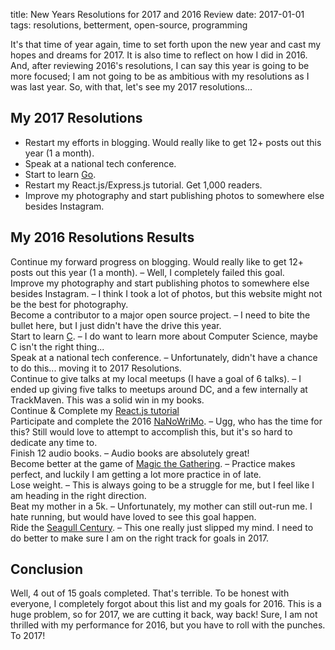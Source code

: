 title: New Years Resolutions for 2017 and 2016 Review
date: 2017-01-01
tags: resolutions, betterment, open-source, programming

It's that time of year again, time to set forth upon the new year and cast my hopes and dreams for 2017. It is also time to reflect on how I did in 2016. And, after reviewing 2016's resolutions, I can say this year is going to be more focused; I am not going to be as ambitious with my resolutions as I was last year. So, with that, let's see my 2017 resolutions...

## My 2017 Resolutions

* Restart my efforts in blogging. Would really like to get 12+ posts out this year (1 a month).
* Speak at a national tech conference.
* Start to learn [Go](https://golang.org/).
* Restart my React.js/Express.js tutorial. Get 1,000 readers. 
* Improve my photography and start publishing photos to somewhere else besides Instagram.

## My 2016 Resolutions Results

<span class="text-danger"><i class="fa fa-times fa-fw"></i>  Continue my forward progress on blogging. Would really like to get 12+ posts out this year (1 a month).</span> &#8211; Well, I completely failed this goal.<br>
<span class="text-danger"><i class="fa fa-times fa-fw"></i>  Improve my photography and start publishing photos to somewhere else besides Instagram.</span> &#8211; I think I took a lot of photos, but this website might not be the best for photography.<br>
<span class="text-danger"><i class="fa fa-times fa-fw"></i>  Become a contributor to a major open source project.</span> &#8211; I need to bite the bullet here, but I just didn't have the drive this year.<br>
<span class="text-danger"><i class="fa fa-times fa-fw"></i>  Start to learn [C](http://c.learncodethehardway.org/book/).</span> &#8211; I do want to learn more about Computer Science, maybe C isn't the right thing...<br>
<span class="text-danger"><i class="fa fa-times fa-fw"></i>  Speak at a national tech conference.</span> &#8211; Unfortunately, didn't have a chance to do this... moving it to 2017 Resolutions.<br>
<span class="text-success"><i class="fa fa-check fa-fw"></i> Continue to give talks at my local meetups (I have a goal of 6 talks).</span> &#8211; I ended up giving five talks to meetups around DC, and a few internally at TrackMaven. This was a solid win in my books.<br>
<span class="text-danger"><i class="fa fa-times fa-fw"></i>  Continue & Complete my [React.js tutorial](http://www.joshfinnie.com/blog/reactjs-tutorial-part-1/)</span><br>
<span class="text-danger"><i class="fa fa-times fa-fw"></i>  Participate and complete the 2016 [NaNoWriMo](http://nanowrimo.org/).</span> &#8211; Ugg, who has the time for this? Still would love to attempt to accomplish this, but it's so hard to dedicate any time to.<br>
<span class="text-success"><i class="fa fa-check fa-fw"></i> Finish 12 audio books.</span> &#8211; Audio books are absolutely great!<br>
<span class="text-success"><i class="fa fa-check fa-fw"></i> Become better at the game of [Magic the Gathering](http://magic.wizards.com/).</span> &#8211; Practice makes perfect, and luckily I am getting a lot more practice in of late.<br>
<span class="text-success"><i class="fa fa-check fa-fw"></i> Lose weight.</span> &#8211;  This is always going to be a struggle for me, but I feel like I am heading in the right direction.<br>
<span class="text-danger"><i class="fa fa-times fa-fw"></i>  Beat my mother in a 5k.</span> &#8211;  Unfortunately, my mother can still out-run me. I hate running, but would have loved to see this goal happen.<br>
<span class="text-danger"><i class="fa fa-times fa-fw"></i>  Ride the [Seagull Century](http://www.seagullcentury.org/).</span> &#8211; This one really just slipped my mind. I need to do better to make sure I am on the right track for goals in 2017. <br>

## Conclusion

Well, 4 out of 15 goals completed. That's terrible. To be honest with everyone, I completely forgot about this list and my goals for 2016. This is a huge problem, so for 2017, we are cutting it back, way back! Sure, I am not thrilled with my performance for 2016, but you have to roll with the punches. To 2017!
